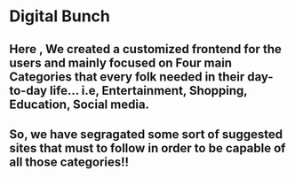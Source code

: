 # Digital Bunch
## Here , We created a customized frontend for the users and mainly focused on Four main Categories that every folk needed in their day-to-day life... i.e, Entertainment, Shopping, Education, Social media.
## So, we have segragated some sort of suggested sites that must to follow in order to be capable of all those categories!!
